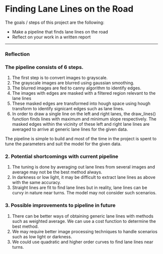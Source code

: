 # **Finding Lane Lines on the Road** 

The goals / steps of this project are the following:
* Make a pipeline that finds lane lines on the road
* Reflect on your work in a written report


[//]: # (Image References)

[image1]: ./examples/grayscale.jpg "Grayscale"

---

### Reflection

### The pipeline consists of 6 steps. 

1. The first step is to convert images to grayscale.
2. The grayscale images are blurred using gaussian smoothing.
3. The blurred images are fed to canny algorithm to identify edges.
4. The images with edges are masked with a filtered region relevant to the lane lines
5. These masked edges are transformed into hough space using hough transform to identify signicant edges such as lane lines.
6. In order to draw a single line on the left and right lanes, the draw_lines() function finds lines with maximum and minimum slope respectively. The masked edges within the vicinity of these left and right lane lines are averaged to arrive at generic lane lines for the given data.

The pipeline is simple to build and most of the time in the project is spent to tune the parameters and suit the model for the given data. 


### 2. Potential shortcomings with current pipeline
1. The tuning is done by averaging out lane lines from several images and average may not be the best method always.
2. In darkness or low light, it may be difficult to extract lane lines as above with the same accuracy.
3. Straight lines are fit to find lane lines but in reality, lane lines can be curvy in nature near turns. The model may not consider such scenarios.


### 3. Possible improvements to pipeline in future
1. There can be better ways of obtaining generic lane lines with methods such as weighted average. We can use a cost function to determine the best method.
2. We may require better image processing techniques to handle scenarios such as low light or darkness.
2. We could use quadratic and higher order curves to find lane lines near turns.
